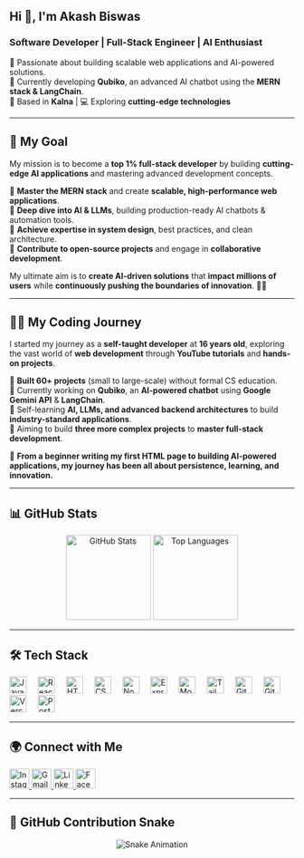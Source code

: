 ## Hi 👋, I'm Akash Biswas  
### Software Developer | Full-Stack Engineer | AI Enthusiast  

🚀 Passionate about building scalable web applications and AI-powered solutions.  
🔹 Currently developing **Qubiko**, an advanced AI chatbot using the **MERN stack & LangChain**.  
📍 Based in **Kalna** | 💻 Exploring **cutting-edge technologies**  

---

## 🎯 My Goal  

My mission is to become a **top 1% full-stack developer** by building **cutting-edge AI applications** and mastering advanced development concepts.  

🔹 **Master the MERN stack** and create **scalable, high-performance web applications**.  
🔹 **Deep dive into AI & LLMs**, building production-ready AI chatbots & automation tools.  
🔹 **Achieve expertise in system design**, best practices, and clean architecture.  
🔹 **Contribute to open-source projects** and engage in **collaborative development**.  

My ultimate aim is to **create AI-driven solutions** that **impact millions of users** while **continuously pushing the boundaries of innovation**. 🚀🔥  

---

## 👨‍💻 My Coding Journey  

I started my journey as a **self-taught developer** at **16 years old**, exploring the vast world of **web development** through **YouTube tutorials** and **hands-on projects**.  

🔹 **Built 60+ projects** (small to large-scale) without formal CS education.  
🔹 Currently working on **Qubiko**, an **AI-powered chatbot** using **Google Gemini API** & **LangChain**.  
🔹 Self-learning **AI, LLMs, and advanced backend architectures** to build **industry-standard applications**.  
🔹 Aiming to build **three more complex projects** to **master full-stack development**.  

🚀 **From a beginner writing my first HTML page to building AI-powered applications, my journey has been all about persistence, learning, and innovation.**  

---

## 📊 GitHub Stats  

<div align="center">
  <img src="https://github-readme-stats.vercel.app/api?username=Dev-akash77&show_icons=true&count_private=true&theme=vue-dark&hide_border=false" height="150" alt="GitHub Stats" />
  <img src="https://github-readme-stats.vercel.app/api/top-langs?username=Dev-akash77&layout=compact&langs_count=5&theme=dracula&hide_border=false" height="150" alt="Top Languages" />
</div>

---

## 🛠️ Tech Stack  

<div align="left">
  <img src="https://cdn.jsdelivr.net/gh/devicons/devicon/icons/javascript/javascript-original.svg" height="30" alt="JavaScript" />
  <img width="12" />
  <img src="https://cdn.jsdelivr.net/gh/devicons/devicon/icons/react/react-original.svg" height="30" alt="React" />
  <img width="12" />
  <img src="https://cdn.jsdelivr.net/gh/devicons/devicon/icons/html5/html5-original.svg" height="30" alt="HTML5" />
  <img width="12" />
  <img src="https://cdn.jsdelivr.net/gh/devicons/devicon/icons/css3/css3-original.svg" height="30" alt="CSS3" />
  <img width="12" />
  <img src="https://skillicons.dev/icons?i=nodejs" height="30" alt="Node.js" />
  <img width="12" />
  <img src="https://skillicons.dev/icons?i=express" height="30" alt="Express.js" />
  <img width="12" />
  <img src="https://skillicons.dev/icons?i=mongodb" height="30" alt="MongoDB" />
  <img width="12" />
  <img src="https://skillicons.dev/icons?i=tailwind" height="30" alt="Tailwind CSS" />
  <img width="12" />
  <img src="https://skillicons.dev/icons?i=git" height="30" alt="Git" />
  <img width="12" />
  <img src="https://skillicons.dev/icons?i=github" height="30" alt="GitHub" />
  <img width="12" />
  <img src="https://skillicons.dev/icons?i=vercel" height="30" alt="Vercel" />
  <img width="12" />
  <img src="https://skillicons.dev/icons?i=postman" height="30" alt="Postman" />
</div>

---

## 🌍 Connect with Me  

<div align="left">
  <a href="https://www.instagram.com/akash_biswa_s/" target="_blank">
    <img src="https://img.shields.io/static/v1?message=Instagram&logo=instagram&label=&color=E4405F&logoColor=white&style=for-the-badge" height="35" alt="Instagram" />
  </a>
  <a href="mailto:akashrahul2006@gmail.com" target="_blank">
    <img src="https://img.shields.io/static/v1?message=Gmail&logo=gmail&label=&color=D14836&logoColor=white&style=for-the-badge" height="35" alt="Gmail" />
  </a>
  <a href="https://www.linkedin.com/in/your-profile" target="_blank">
    <img src="https://img.shields.io/static/v1?message=LinkedIn&logo=linkedin&label=&color=0077B5&logoColor=white&style=for-the-badge" height="35" alt="LinkedIn" />
  </a>
  <a href="https://www.facebook.com/profile.php?id=100044966861269" target="_blank">
    <img src="https://img.shields.io/static/v1?message=Facebook&logo=facebook&label=&color=1877F2&logoColor=white&style=for-the-badge" height="35" alt="Facebook" />
  </a>
</div>

---

## 🐍 GitHub Contribution Snake  

<div align="center">
  <img src="https://github.com/Dev-akash77/Dev-akash77/blob/output/github-contribution-grid-snake.svg" alt="Snake Animation" />
</div>
